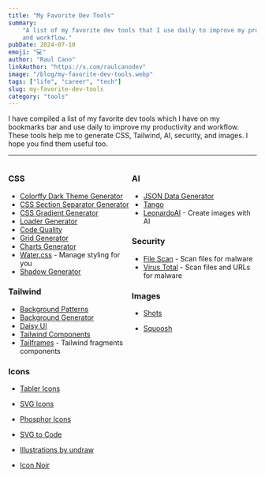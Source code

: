 ```yaml
---
title: "My Favorite Dev Tools"
summary:
    "A list of my favorite dev tools that I use daily to improve my productivity
    and workflow."
pubDate: 2024-07-10
emoji: "💻"
author: "Raul Cano"
linkAuthor: "https://x.com/raulcanodev"
image: "/blog/my-favorite-dev-tools.webp"
tags: ["life", "career", "tech"]
slug: my-favorite-dev-tools
category: "tools"
---
```


I have compiled a list of my favorite dev tools which I have on my bookmarks bar
and use daily to improve my productivity and workflow. These tools help me to
generate CSS, Tailwind, AI, security, and images. I hope you find them useful
too.

---

<div class="two-column-container">
    <div class="column">

### CSS

-   [Colorffy Dark Theme Generator](https://colorffy.com/dark-theme-generator)
-   [CSS Section Separator Generator](https://wweb.dev/resources/css-separator-generator)
-   [CSS Gradient Generator](https://cssgradient.io/)
-   [Loader Generator](https://cssloaders.github.io/)
-   [Code Quality](https://www.projectwallace.com/css-code-quality)
-   [Grid Generator](https://cssgrid-generator.netlify.app/)
-   [Charts Generator](https://chartscss.org/)
-   [Water.css](https://watercss.kognise.dev/) - Manage styling for you
-   [Shadow Generator](https://www.joshwcomeau.com/shadow-palette/)

### Tailwind

-   [Background Patterns](https://www.heropatterns.com/)
-   [Background Generator](https://bg.ibelick.com/)
-   [Daisy UI](https://daisyui.com/)
-   [Tailwind Components](https://tailwindcomponents.com/)
-   [Tailframes](https://www.tailframes.com/components/accordion) - Tailwind
    fragments components

### Icons

-   [Tabler Icons](https://tabler.io/icons)
-   [SVG Icons](https://icons8.com/icons/set/flask-logo)
-   [Phosphor Icons](https://phosphoricons.com/)
-   [SVG to Code](https://nikitahl.github.io/svg-2-code/)
-   [Illustrations by undraw](https://undraw.co/illustrations)
-   [Icon Noir](https://iconoir.com/)

      </div>
      <div class="column">

### AI

-   [JSON Data Generator](https://www.jsondataai.com/)
-   [Tango](https://app.tango.us/sign-in)
-   [LeonardoAI](https://leonardo.ai/) - Create images with AI

### Security

-   [File Scan](https://www.filescan.io/scan) - Scan files for malware
-   [Virus Total](https://www.virustotal.com/gui/home/upload) - Scan files and
    URLs for malware

### Images

-   [Shots](https://shots.so/)
-   [Squoosh](https://squoosh.app/)


    </div>
    </div>

<style>
    .two-column-container {
        display: flex;
    }

    .column {
        flex: 1; 
    }
</style>
